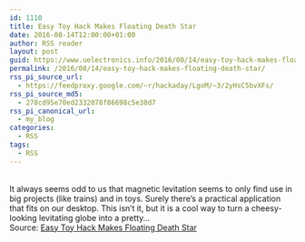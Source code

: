 ```yaml
---
id: 1110
title: Easy Toy Hack Makes Floating Death Star
date: 2016-08-14T12:00:00+01:00
author: RSS reader
layout: post
guid: https://www.uelectronics.info/2016/08/14/easy-toy-hack-makes-floating-death-star/
permalink: /2016/08/14/easy-toy-hack-makes-floating-death-star/
rss_pi_source_url:
  - https://feedproxy.google.com/~r/hackaday/LgoM/~3/2yHsC5bvXFs/
rss_pi_source_md5:
  - 278cd95e70ed2332078f86698c5e38d7
rss_pi_canonical_url:
  - my_blog
categories:
  - RSS
tags:
  - RSS
---
```

&#013;  
It always seems odd to us that magnetic levitation seems to only find use in big projects (like trains) and in toys. Surely there’s a practical application that fits on our desktop. This isn’t it, but it is a cool way to turn a cheesy-looking levitating globe into a pretty…&#013;  
Source: <a href="https://feedproxy.google.com/~r/hackaday/LgoM/~3/2yHsC5bvXFs/" target="_blank">Easy Toy Hack Makes Floating Death Star</a>